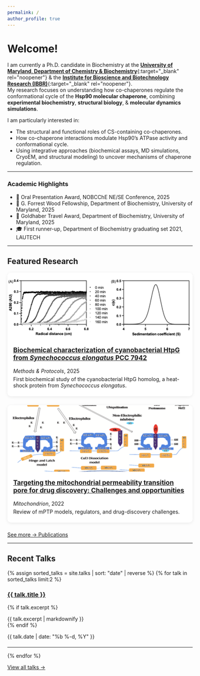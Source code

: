 ```yaml
---
permalink: /
author_profile: true
---
```


Welcome!
========

I am currently a Ph.D. candidate in Biochemistry at the [**University of Maryland, Department of Chemistry & Biochemistry**](https://chem.umd.edu){:target="_blank" rel="noopener"} & the [**Institute for Bioscience and Biotechnology Research (IBBR)**](https://www.ibbr.umd.edu/){:target="_blank" rel="noopener"}.  
My research focuses on understanding how co-chaperones regulate the conformational cycle of the **Hsp90 molecular chaperone**, combining **experimental biochemistry**, **structural biology**, & **molecular dynamics simulations**.

I am particularly interested in:
- The structural and functional roles of CS-containing co-chaperones.  
- How co-chaperone interactions modulate Hsp90’s ATPase activity and conformational cycle.  
- Using integrative approaches (biochemical assays, MD simulations, CryoEM, and structural modeling) to uncover mechanisms of chaperone regulation.

---

### Academic Highlights 
- 🏅 Oral Presentation Award, NOBCChE NE/SE Conference, 2025  
- 🏅 G. Forrest Wood Fellowship, Department of Biochemistry, University of Maryland, 2025  
- 🏅 Goldhaber Travel Award, Department of Biochemistry, University of Maryland, 2025
- 🎓 First runner-up, Department of Biochemistry graduating set 2021, LAUTECH

---

## Featured Research

<div class="featured-publications">

  <!-- First Publication -->
  <div class="pub-card">
    <a href="https://www.mdpi.com/2409-9279/8/5/103" target="_blank" rel="noopener">
      <img src="/images/publications/htpg-2025-fig.png" alt="HtpG study figure" loading="lazy">
    </a>
    <div class="pub-info">
      <h3>
        <a href="https://www.mdpi.com/2409-9279/8/5/103" target="_blank" rel="noopener">
          Biochemical characterization of cyanobacterial HtpG from <i>Synechococcus elongatus</i> PCC 7942
        </a>
      </h3>
      <p><em>Methods &amp; Protocols</em>, 2025</p>
      <p>First biochemical study of the cyanobacterial HtpG homolog, a heat-shock protein from <i>Synechococcus elongatus</i>.</p>
    </div>
  </div>

  <!-- Second Publication -->
  <div class="pub-card">
    <a href="https://doi.org/10.1016/j.mito.2022.01.006" target="_blank" rel="noopener">
      <img src="/images/publications/mptp-review-fig.png" alt="mPTP review figure" loading="lazy">
    </a>
    <div class="pub-info">
      <h3>
        <a href="https://doi.org/10.1016/j.mito.2022.01.006" target="_blank" rel="noopener">
          Targeting the mitochondrial permeability transition pore for drug discovery: Challenges and opportunities
        </a>
      </h3>
      <p><em>Mitochondrion</em>, 2022</p>
      <p>Review of mPTP models, regulators, and drug-discovery challenges.</p>
    </div>
  </div>

</div>

<p style="margin-top:1.5rem;">
  <a class="btn btn--primary" href="{{ '/publications/' | relative_url }}">See more → Publications</a>
</p>

<!-- Optional CSS for cleaner cards -->
<style>
.featured-publications {
  display: grid;
  grid-template-columns: repeat(auto-fit, minmax(280px, 1fr));
  gap: 1.5rem;
}
.pub-card {
  background: #fff;
  border-radius: 10px;
  box-shadow: 0 2px 8px rgba(0,0,0,.08);
  overflow: hidden;
}
.pub-card img {
  width: 100%;
  height: 180px;
  object-fit: cover;
}
.pub-info { padding: 1rem; }
.pub-info h3 { margin-top: 0; font-size: 1.1rem; }
.pub-info p { margin: 0.3rem 0; }
</style>

---

## Recent Talks

{% assign sorted_talks = site.talks | sort: "date" | reverse %}
{% for talk in sorted_talks limit:2 %}
<article class="archive__item" style="margin-bottom:1.25rem;">
  <h3 class="archive__item-title">
    <a href="{{ talk.url | relative_url }}">{{ talk.title }}</a>
  </h3>

  {% if talk.excerpt %}
    <div class="archive__item-excerpt">
      {{ talk.excerpt | markdownify }}
    </div>
  {% endif %}

  <p class="page__meta" style="margin:.25rem 0 0 0;">
    <time datetime="{{ talk.date | date_to_xmlschema }}">{{ talk.date | date: "%b %-d, %Y" }}</time>
  </p>
</article>
<hr/>
{% endfor %}

<p><a class="btn btn--primary" href="{{ '/talks/' | relative_url }}">View all talks →</a></p>
